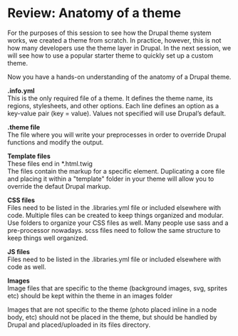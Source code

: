 # Review: Anatomy of a theme

For the purposes of this session to see how the Drupal theme system works, we created a theme from scratch. In practice, however, this is not how many developers use the theme layer in Drupal. In the next session, we will see how to use a popular starter theme to quickly set up a custom theme.

Now you have a hands-on understanding of the anatomy of a Drupal theme.

**.info.yml**<br />
This is the only required file of a theme. It defines the theme name, its regions, stylesheets, and other options. Each line defines an option as a key-value pair (key = value). Values not specified will use Drupal’s default.

**.theme file**<br />
The file where you will write your preprocesses in order to override Drupal functions and modify the output.

**Template files**<br />
These files end in *.html.twig <br />
The files contain the markup for a specific element. Duplicating a core file and placing it within a "template" folder in your theme will allow you to override the defaut Drupal markup.


**CSS files**<br />
Files need to be listed in the .libraries.yml file or included elsewhere with code. Multiple files can be created to keep things organized and modular.
Use folders to organize your CSS files as well.
Many people use sass and a pre-processor nowadays. scss files need to follow the same  structure to keep things well organized.

**JS files**<br />
Files need to be listed in the .libraries.yml file or included elsewhere with code as well.

**Images**<br />
Image files that are specific to the theme (background images, svg, sprites etc) should be kept within the theme in an images folder

Images that are not specific to the theme (photo placed inline in a node body, etc) should not be placed in the theme, but should be handled by Drupal and placed/uploaded in its files directory.